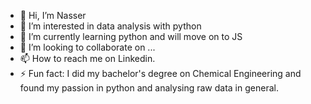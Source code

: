 - 👋 Hi, I’m Nasser
- 👀 I’m interested in data analysis with python 
- 🌱 I’m currently learning python and will move on to JS
- 💞️ I’m looking to collaborate on ...
- 📫 How to reach me on Linkedin.
- ⚡ Fun fact: I did my bachelor's degree on Chemical Engineering and found my passion in python and analysing raw data in general.

<!---
Na99er23/Na99er23 is a ✨ special ✨ repository because its `README.md` (this file) appears on your GitHub profile.
You can click the Preview link to take a look at your changes.
--->
